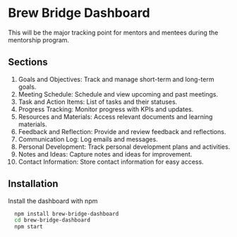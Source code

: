 
# Brew Bridge Dashboard

This will be the major tracking point for mentors and mentees during the mentorship program. 

## Sections

1. Goals and Objectives: Track and manage short-term and long-term goals.
2. Meeting Schedule: Schedule and view upcoming and past meetings.
3. Task and Action Items: List of tasks and their statuses.
4. Progress Tracking: Monitor progress with KPIs and updates.
5. Resources and Materials: Access relevant documents and learning materials.
6. Feedback and Reflection: Provide and review feedback and reflections.
7. Communication Log: Log emails and messages.
8. Personal Development: Track personal development plans and activities.
9. Notes and Ideas: Capture notes and ideas for improvement.
10. Contact Information: Store contact information for easy access.

## Installation

Install the dashboard with npm

```bash
  npm install brew-bridge-dashboard
  cd brew-bridge-dashboard
  npm start
```
    
